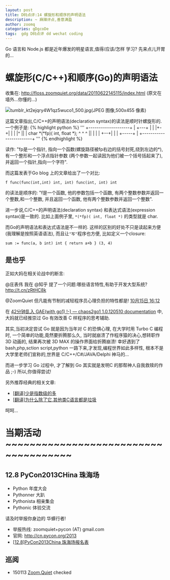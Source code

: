 ```yaml
---
layout: post
title: D码点评:14 螺旋形和顺序的声明语法
description: ~ 麻辣评点,善意满盈
author: zoomq
categories: gDgcoDe
tags:  gdg D码点评 dd wechat coding
---
```



Go 语言和 Node.js 都是近年爆发的明星语言,值得/应该/怎样 学习? 先来点儿开胃的...

# 螺旋形(C/C++)和顺序(Go)的声明语法

收集在: http://floss.zoomquiet.org/data/20110622145115/index.html
(原文在墙外...你懂的...)

![tumblr_kt2ejqry4W1qz5wuco1_500.jpg(JPEG 图像,500x455 像素)](http://27.media.tumblr.com/tumblr_kt2ejqry4W1qz5wuco1_500.jpg)


这篇文章指出,C/C++的声明语法(declaration syntax)的读法是顺时针螺旋形的. 一个例子是:
{% highlight python %}
'''
         +--------------------+
         | +---+              |
         | |+-+|              |
         | |^ ||              |
    char *(*fp)( int, float *);
     ^   ^ ^  ||              |
     |   | +--+|              |
     |   +-----+              |
     +------------------------+
'''
{% endhighlight %}


<!--more-->

读作:
"fp是一个指针,
指向一个函数(螺旋路径被fp右边的括号封死,绕到左边的*),
有一个整形和一个浮点指针参数
(两个参数一起读因为他们被一个括号括起来了),
并返回一个指针,指向一个字符". 

而这篇发表于Go blog 上的文章给出了一个对比:

    f func(func(int,int) int, int) func(int, int) int

的读法是顺序的:
"f是一个函数,
他的参数包括一个函数,
有两个整数参数并返回一个整数,和一个整数,
并且返回一个函数,
他有两个整数参数并返回一个整数". 

进一步说,C/C++的声明语法(declaration syntax)
和表达式语法(expression syntax)是一致的. 
比如上面例子里, `*(*fp)( int, float *)` 的类型就是 char. 

而Go的声明语法和表达式语法是不一样的. 
这样的区别的好处不只是读起来方便(我理解是按照英语语法),
而且让`"写"`程序也方便,
比如定义一个closure:

    sum := func(a, b int) int { return a+b } (3, 4)


## 是也乎
正如大妈在相关论战中的断言:

@庄表伟
我在 @知乎 提了一个问题:哪些语言特性,有助于开发大型系统? http://t.cn/zRtHC8k

@ZoomQuiet
但凡能有节制的减轻程序员心理负担的特性都是!
[10月15日 16:12](http://weibo.com/1400936805/Ae8EDnjro?mod=weibotime)

在 [42分钟乱入 GAE(with go1) !-) — chaos2go1 1.0.120510 documentation](http://chaos2go1.readthedocs.org/en/latest/)
中,大妈就已经推崇过 Go 有效改善 C 样程序的思考辅助.

其实,当初决定尝试 Go 就是因为当年对 C 的恐惧心理, 在大学时用 Turbo C 编程时,
一个简单的功能,竟然要折腾那么久, 当时就崩溃了作程序猿的决心,想转职作3D 动画的,
结果再次被 3D MAX 的操作界面给折腾崩溃!
幸好遇到了 bash,php,sction script,python 一路下来,才发现,编程世界如此多样性,
根本不是大学里老师们宣称的,世界是 C/C++/C#/JAVA/Delphi 神马的...

而进一步学习 Go 过程中, 才了解到 Go 其实就是发明C 的那帮神人自我救赎的作品 ;-)
所以,你值得尝试!

另外推荐经典的相关文章:
- [[翻译]少是指数级的多](http://mikespook.com/2012/06/%e7%bf%bb%e8%af%91%e5%b0%91%e6%98%af%e6%8c%87%e6%95%b0%e7%ba%a7%e7%9a%84%e5%a4%9a/)
- [[翻译]为什么除了它,其他类C语言都是垃圾](http://simple-is-better.com/news/331)
 
呵呵...



# 当期活动 ~~~~~~~~~~~~~~~~~~~~~~~~~~~~~~~~~~~~~

## 12.8 PyCon2013CHina 珠海场

- Python 年度大会
- Pythonner 大趴
- Pythonista 相亲集会
- Pythonic 体验交流

请及时举报你身边的 华蠎行者!

- 举报热线: zoomquiet+pycon (AT) gmail.com
- 官网: http://cn.pycon.org/2013
- [[12.8]PyCon2013China 珠海场报名表](https://docs.google.com/forms/d/1uFSa6PZNfl1ab3oO20CaoafOhfkavhpqg_CN4I36W_A/viewform)





## 巡阅
- 150113 [Zoom.Quiet](http://zoomquiet.io/) checked



